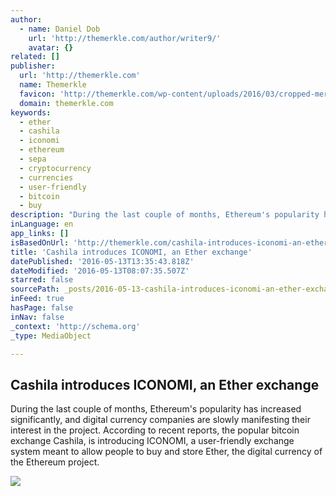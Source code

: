 ```yaml
---
author:
  - name: Daniel Dob
    url: 'http://themerkle.com/author/writer9/'
    avatar: {}
related: []
publisher:
  url: 'http://themerkle.com'
  name: Themerkle
  favicon: 'http://themerkle.com/wp-content/uploads/2016/03/cropped-merkle-white-1-192x192.png'
  domain: themerkle.com
keywords:
  - ether
  - cashila
  - iconomi
  - ethereum
  - sepa
  - cryptocurrency
  - currencies
  - user-friendly
  - bitcoin
  - buy
description: "During the last couple of months, Ethereum's popularity has increased significantly, and digital currency companies are slowly manifesting their interest in the project. According to recent reports, the popular bitcoin exchange Cashila, is introducing ICONOMI, a user-friendly exchange system meant to allow people to buy and store Ether, the digital currency of the Ethereum project."
inLanguage: en
app_links: []
isBasedOnUrl: 'http://themerkle.com/cashila-introduces-iconomi-an-ether-exchange/'
title: 'Cashila introduces ICONOMI, an Ether exchange'
datePublished: '2016-05-13T13:35:43.818Z'
dateModified: '2016-05-13T08:07:35.507Z'
starred: false
sourcePath: _posts/2016-05-13-cashila-introduces-iconomi-an-ether-exchange.md
inFeed: true
hasPage: false
inNav: false
_context: 'http://schema.org'
_type: MediaObject

---
```

<article style=""><h1>Cashila introduces ICONOMI, an Ether exchange</h1><p>During the last couple of months, Ethereum's popularity has increased significantly, and digital currency companies are slowly manifesting their interest in the project. According to recent reports, the popular bitcoin exchange Cashila, is introducing ICONOMI, a user-friendly exchange system meant to allow people to buy and store Ether, the digital currency of the Ethereum project.</p><img src="http://themerkle.com/wp-content/uploads/2016/05/shutterstock_368346068.jpg" /></article>